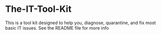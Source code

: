 # The-IT-Tool-Kit
This is a tool kit designed to help you, diagnose, quarantine, and fix most basic IT issues. See the README file for more info 
